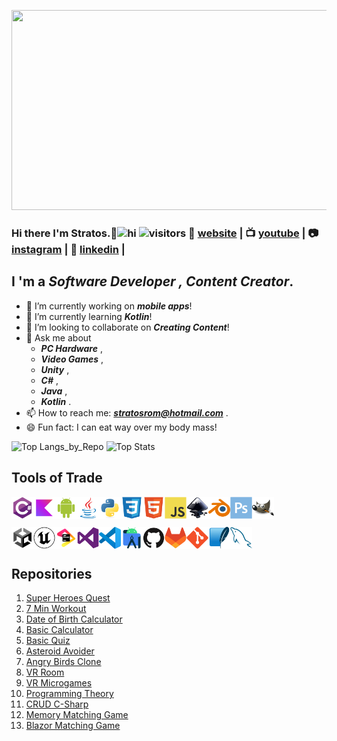 [website]: https://super-heroes-quest.netlify.app
[youtube]: https://www.youtube.com/results?search_query=Stratos+Rompos
[instagram]: https://instagram.com/stratos_rompos
[linkedin]: https://www.linkedin.com/in/stratos-rompos-973700150/

<p align="center">
<img src="https://user-images.githubusercontent.com/64089173/103980891-66ae4b00-5189-11eb-8be3-1a865bd90a8d.png" width="1024" height="320">
</p>

### Hi there I'm Stratos.👋<img src="https://user-images.githubusercontent.com/1303154/88677602-1635ba80-d120-11ea-84d8-d263ba5fc3c0.gif" width="28px" alt="hi"> ![visitors](https://visitor-badge.glitch.me/badge?page_id=rompos.rompos) 🏡 [website][website] **|** 📺 [youtube][youtube] **|** 📷 [instagram][instagram] **|** 👔 [linkedin][linkedin] **|**

## I 'm a __*Software Developer , Content Creator*__.

- 🔭 I’m currently working on __*mobile apps*__!
- 🌱 I’m currently learning __*Kotlin*__!
- 👯 I’m looking to collaborate on __*Creating Content*__!
- 💬 Ask me about 
   - __*PC Hardware*__ , 
   - __*Video Games*__ , 
   - __*Unity*__ , 
   - __*C#*__ , 
   - __*Java*__ , 
   - __*Kotlin*__ .
- 📫 How to reach me: __*stratosrom@hotmail.com*__ .
- 😄 Fun fact: I can eat way over my body mass!

![Top Langs_by_Repo](http://github-profile-summary-cards.vercel.app/api/cards/repos-per-language?username=Rompos&theme=gruvbox)
![Top Stats](http://github-profile-summary-cards.vercel.app/api/cards/stats?username=Rompos&theme=gruvbox)

## Tools of Trade
<p align="left">
<!-- C# Image -->
<img src="https://github.com/devicons/devicon/blob/master/icons/csharp/csharp-original.svg" align="left" alt="C#" width="35px" />
<!-- Kotlin Image -->
<img src="https://github.com/devicons/devicon/blob/master/icons/kotlin/kotlin-original.svg" align="left" alt="Kotlin" width="35px" />
<!-- Android Image -->
<img src="https://github.com/Rompos/Rompos/blob/main/android-original.svg" align="left" alt="android" width="35" />
<!-- Java Image -->
<img src="https://github.com/devicons/devicon/blob/master/icons/java/java-original.svg" align="left" alt="Java" width="35px" />
<!-- Python Image -->
<img src="https://github.com/devicons/devicon/blob/master/icons/python/python-original.svg" align="left" alt="Python" width="35px" />
<!-- CSS Image -->
<img src="https://github.com/devicons/devicon/blob/master/icons/css3/css3-original.svg" align="left" alt="CSS" width="35" />
<!-- HTML5 Image -->
<img src="https://github.com/devicons/devicon/blob/master/icons/html5/html5-original.svg" align="left" alt="HTML5" width="35" />
<!-- Javascript Image -->
<img src="https://github.com/devicons/devicon/blob/master/icons/javascript/javascript-original.svg" align="left" alt="Javascript" width="35" />
<!-- Inkspace Image -->
<img src="https://github.com/devicons/devicon/blob/master/icons/inkscape/inkscape-original.svg" align="left" alt="Inkspace" width="35" />
<!-- Blender Image -->
<img src="https://github.com/devicons/devicon/blob/master/icons/blender/blender-original.svg" align="left" alt="Blender" width="35" />
<!-- Photoshop Image -->
<img src="https://github.com/devicons/devicon/blob/master/icons/photoshop/photoshop-plain.svg" align="left" alt="Photoshop" width="35" />
<!-- Gimp Image -->
<img src="https://github.com/devicons/devicon/blob/master/icons/gimp/gimp-original.svg" align="left" alt="Gimp" width="35" />
</p>

<br><br>

<p align="left">
<!-- Unity Image -->
<img src="https://github.com/devicons/devicon/blob/master/icons/unity/unity-original.svg" align="left" alt="Unity" width="35" />
<!-- Unreal Image -->
<img src="https://github.com/devicons/devicon/blob/master/icons/unrealengine/unrealengine-original.svg" align="left" alt="Unreal" width="35" />
<!-- Jetbrains Image -->
<img src="https://github.com/devicons/devicon/blob/master/icons/jetbrains/jetbrains-original.svg" align="left" alt="Jetbrains" width="35" />
<!-- Visual Studio Image -->
<img src="https://github.com/devicons/devicon/blob/master/icons/visualstudio/visualstudio-plain.svg" align="left" alt="Visual Studio" width="35" />
<!-- Visual Studio Code Image -->
<img src="https://github.com/devicons/devicon/blob/master/icons/vscode/vscode-original.svg" align="left" alt="Visual Studio Code" width="35" />
<!-- Android Studio Image -->
<img src="https://github.com/devicons/devicon/blob/master/icons/androidstudio/androidstudio-original.svg" align="left" alt="android_studio" width="35" />
<!-- Github Image -->
<img src="https://github.com/devicons/devicon/blob/master/icons/github/github-original.svg" align="left" alt="Github" width="35" />
<!-- Gitlab Image -->
<img src="https://github.com/devicons/devicon/blob/master/icons/gitlab/gitlab-original.svg" align="left" alt="Gitlab" width="35" />
<!-- Git Image -->
<img src="https://github.com/devicons/devicon/blob/master/icons/git/git-original.svg" align="left" alt="Git" width="35" />
<!-- SQL Lite Image -->
<img src="https://github.com/devicons/devicon/blob/master/icons/sqlite/sqlite-original.svg" align="left" alt="SQL Lite" width="35" />
<!-- MySQL Image -->
<img src="https://github.com/devicons/devicon/blob/master/icons/mysql/mysql-original.svg" align="left" alt="MySQL" width="35" />
</p>
<br><br>

<!--
## Coding
<p align="left">
   <img src="https://img.shields.io/badge/Python-FFD43B?style=for-the-badge&logo=python&logoColor=blue" width="90" height="30">
   <img src="https://img.shields.io/badge/CSS3-1572B6?style=for-the-badge&logo=css3&logoColor=white" width="90" height="30">
   <img src="https://img.shields.io/badge/HTML5-E34F26?style=for-the-badge&logo=html5&logoColor=white" width="90" height="30">
   <img src="https://img.shields.io/badge/C%23-239120?style=for-the-badge&logo=c-sharp&logoColor=white" width="90" height="30">
   <img src="https://img.shields.io/badge/C%2B%2B-00599C?style=for-the-badge&logo=c%2B%2B&logoColor=white" width="90" height="30">
   <img src="https://img.shields.io/badge/JavaScript-323330?style=for-the-badge&logo=javascript&logoColor=F7DF1E" width="120" height="30">
   <img src="https://img.shields.io/badge/Java-ED8B00?style=for-the-badge&logo=java&logoColor=white" width="90" height="30">
   <img src="https://img.shields.io/badge/Kotlin-0095D5?&style=for-the-badge&logo=kotlin&logoColor=white" width="90" height="30">     
</p>
   
## Design
<p align="left">
   <img src="https://img.shields.io/badge/Adobe%20Photoshop-31A8FF?style=for-the-badge&logo=Adobe%20Photoshop&logoColor=black" width="120" height="30">
   <img src="https://img.shields.io/badge/blender-%23F5792A.svg?style=for-the-badge&logo=blender&logoColor=white" width="90" height="30">
   <img src="https://img.shields.io/badge/gimp-5C5543?style=for-the-badge&logo=gimp&logoColor=white" width="90" height="30">
   <img src="https://img.shields.io/badge/Inkscape-000000?style=for-the-badge&logo=Inkscape&logoColor=white" width="90" height="30">
   <img src="https://img.shields.io/badge/Krita-203759?style=for-the-badge&logo=krita&logoColor=EEF37B" width="90" height="30"> 
</p>
   
## Platform
<p align="left">
   <img src="https://img.shields.io/badge/-Unreal%20Engine-313131?style=for-the-badge&logo=unreal-engine&logoColor=white" width="120" height="30">
   <img src="https://img.shields.io/badge/Unity-100000?style=for-the-badge&logo=unity&logoColor=white" width="90" height="30"> 
</p>
   
## Database
<p align="left">
   <img src="https://img.shields.io/badge/MySQL-005C84?style=for-the-badge&logo=mysql&logoColor=white" width="90" height="30">
   <img src="https://img.shields.io/badge/SQLite-07405E?style=for-the-badge&logo=sqlite&logoColor=white" width="90" height="30"> 
</p>
-->

## Repositories
   1. [Super Heroes Quest](https://github.com/Rompos/SuperHeroesQuest)
   2. [7 Min Workout](https://github.com/Rompos/7MinWorkout)
   3. [Date of Birth Calculator](https://github.com/Rompos/DateOfBirthCalculator)
   4. [Basic Calculator](https://github.com/Rompos/BasicCalculator)
   5. [Basic Quiz](https://github.com/Rompos/BasicQuizApp)
   6. [Asteroid Avoider](https://github.com/Rompos/AsteroidAvoider)
   7. [Angry Birds Clone](https://github.com/Rompos/AngryBirds_Clone)
   8. [VR Room](https://github.com/Rompos/Unity_VR_Room)
   9. [VR Microgames](https://github.com/Rompos/VR_Microgame_Unity)
   10. [Programming Theory](https://github.com/Rompos/Programming_Theory_Unity)
   11. [CRUD C-Sharp](https://github.com/Rompos/CRUD-C-Sharp-Application)
   12. [Memory Matching Game](https://github.com/Rompos/Memory-Matching-Game)
   13. [Blazor Matching Game](https://github.com/Rompos/Blazor-C-Sharp-Fruit-Matching-Game)

